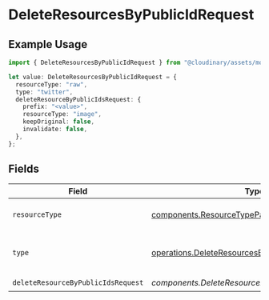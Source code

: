 # DeleteResourcesByPublicIdRequest

## Example Usage

```typescript
import { DeleteResourcesByPublicIdRequest } from "@cloudinary/assets/models/operations";

let value: DeleteResourcesByPublicIdRequest = {
  resourceType: "raw",
  type: "twitter",
  deleteResourceByPublicIdsRequest: {
    prefix: "<value>",
    resourceType: "image",
    keepOriginal: false,
    invalidate: false,
  },
};
```

## Fields

| Field                                                                                                | Type                                                                                                 | Required                                                                                             | Description                                                                                          |
| ---------------------------------------------------------------------------------------------------- | ---------------------------------------------------------------------------------------------------- | ---------------------------------------------------------------------------------------------------- | ---------------------------------------------------------------------------------------------------- |
| `resourceType`                                                                                       | [components.ResourceTypeParameter](../../models/components/resourcetypeparameter.md)                 | :heavy_check_mark:                                                                                   | The type the of asset.                                                                               |
| `type`                                                                                               | [operations.DeleteResourcesByPublicIdType](../../models/operations/deleteresourcesbypublicidtype.md) | :heavy_check_mark:                                                                                   | The delivery type of the asset.                                                                      |
| `deleteResourceByPublicIdsRequest`                                                                   | *components.DeleteResourceByPublicIdsRequestUnion*                                                   | :heavy_check_mark:                                                                                   | N/A                                                                                                  |